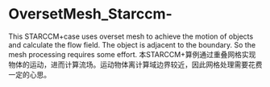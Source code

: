 # OversetMesh_Starccm-
This STARCCM+case uses overset mesh to achieve the motion of objects and calculate the flow field. The object is adjacent to the boundary. So the mesh processing requires some effort. 本STARCCM+算例通过重叠网格实现物体的运动，进而计算流场。运动物体离计算域边界较近，因此网格处理需要花费一定的心思。
